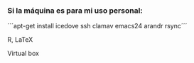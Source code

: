 ### Si la máquina es para mi uso personal:
´´´apt-get install icedove ssh clamav emacs24 arandr rsync´´´

R, LaTeX

Virtual box
